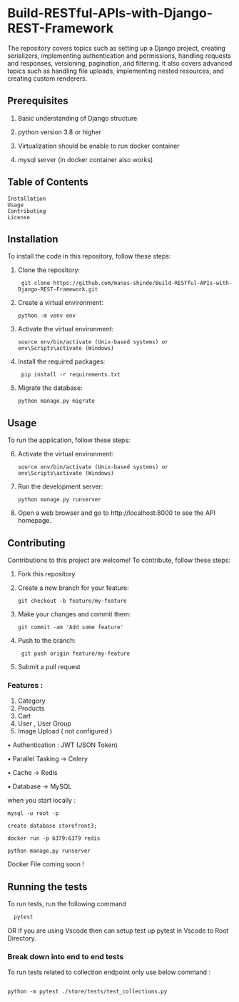# Build-RESTful-APIs-with-Django-REST-Framework

The repository covers topics such as setting up a Django project, creating serializers, implementing authentication and permissions, handling requests and responses, versioning, pagination, and filtering. It also covers advanced topics such as handling file uploads, implementing nested resources, and creating custom renderers.

## Prerequisites

1. Basic understanding of Django structure

2. python version 3.8 or higher

3. Virtualization should be enable to run docker container

4. mysql server (in docker container also works)

## Table of Contents

    Installation
    Usage
    Contributing
    License

## Installation

To install the code in this repository, follow these steps:

1. Clone the repository:

   ` git clone https://github.com/manas-shinde/Build-RESTful-APIs-with-Django-REST-Framework.git`

2. Create a virtual environment:

   `python -m venv env`

3. Activate the virtual environment:

   `source env/bin/activate (Unix-based systems) or env\Scripts\activate (Windows)`

4. Install the required packages:

   ` pip install -r requirements.txt`

5. Migrate the database:

   `python manage.py migrate`

## Usage

To run the application, follow these steps:

6. Activate the virtual environment:

   `source env/bin/activate (Unix-based systems) or env\Scripts\activate (Windows)`

7. Run the development server:

   `python manage.py runserver`

8. Open a web browser and go to http://localhost:8000 to see the API homepage.

## Contributing

Contributions to this project are welcome! To contribute, follow these steps:

1. Fork this repository

2. Create a new branch for your feature:

   `git checkout -b feature/my-feature`

3. Make your changes and commit them:

   `git commit -am 'Add some feature'`

4. Push to the branch:

   ` git push origin feature/my-feature`

5. Submit a pull request

### Features :

1. Category
2. Products
3. Cart
4. User , User Group
5. Image Upload ( not configured )

• Authentication : JWT (JSON Token)

• Parallel Tasking -> Celery

• Cache -> Redis

• Database -> MySQL

when you start locally :

```
mysql -u root -p

create database storefront3;

docker run -p 6379:6379 redis

python manage.py runserver
```

Docker File coming soon !

## Running the tests

To run tests, run the following command

```bash
  pytest
```

OR
If you are using Vscode then can setup test up pytest in Vscode to Root Directory.

### Break down into end to end tests

To run tests related to collection endpoint only use below command :

```

python -m pytest ./store/tests/test_collections.py

```
